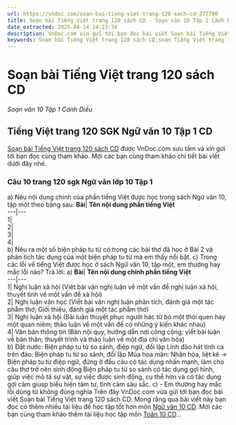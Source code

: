 ```yaml
---
url: https://vndoc.com/soan-bai-tieng-viet-trang-120-sach-cd-277790
title: Soạn bài Tiếng Việt trang 120 sách CD - Soạn văn 10 Tập 1 Cánh Diều - VnDoc.com
date_extracted: 2025-04-14 14:23:34
description: VnDoc.com xin gửi tới bạn đọc bài viết Soạn bài Tiếng Việt trang 120 sách CD. Mời các bạn cùng tham khảo chi tiết.
keywords: Soạn bài Tiếng Việt trang 120 sách CD,soạn Tiếng Việt trang 120,soạn văn Tiếng Việt trang 120,Tiếng Việt trang 120,ngữ văn 10,soạn văn 10
---
```


# Soạn bài Tiếng Việt trang 120 sách CD
 _Soạn văn 10 Tập 1 Cánh Diều_
## Tiếng Việt trang 120 SGK Ngữ văn 10 Tập 1 CD
[Soạn bài Tiếng Việt trang 120 sách CD](<https://vndoc.com/soan-bai-tieng-viet-trang-120-sach-cd-277790>) được VnDoc.com sưu tầm và xin gửi tới bạn đọc cùng tham khảo. Mời các bạn cùng tham khảo chi tiết bài viết dưới đây nhé.
### Câu 10 trang 120 sgk Ngữ văn lớp 10 Tập 1
a\) Nêu nội dung chính của phần tiếng Việt được học trong sách Ngữ văn 10, tập một theo bảng sau:
**Bài**| **Tên nội dung phần tiếng Việt**  
---|---  
1|   
2|   
3|   
4|   
b\) Nêu ra một số biện pháp tu từ có trong các bài thơ đã học ở Bài 2 và phân tích tác dụng của một biện pháp tu từ mà em thấy nổi bật.
c\) Trong các lỗi về tiếng Việt được học ở sách Ngữ văn 10, tập một, em thường hay mắc lỗi nào?
Trả lời:
a\)
**Bài**| **Tên nội dung chính phần tiếng Việt**  
---|---  
1| Nghị luận xã hội \(Viêt bài văn nghị luận về một vấn đề nghị luận xã hội, thuyết tình về một vấn đề xã hội\)  
2| Nghị luận văn học \(Viết bài văn nghị luận phân tích, đánh giá một tác phẩm thơ; Giới thiệu, đánh giá một tác phẩm thơ\)  
3| Nghị luận xã hội \(Bài luận thuyết phục người hác từ bỏ một thói quen hay một quan niêm; thảo luận về một vấn đề có những ý kiến khác nhau\)  
4| Văn bản thông tin \(Bản nội quy, hướng dẫn nơi công cộng; viết bài luận về bản thân; thuyết trình và thảo luận về một địa chỉ văn hóa\)  
b\)
Đất nước: Biện pháp tu từ so sánh, điệp ngữ, đối lập
Lính đảo hát tình ca trên đảo: Biện pháp tu từ so sánh, đối lập
Mùa hoa mận: Nhân hóa, liệt kê
→ Biện pháp tu từ điệp ngữ, đứng ở đầu câu có tác dụng nhấn mạnh, làm cho câu thơ trở nên sinh động
Biện pháp tu từ so sánh có tác dụng gợi hình, giúp việc mô tả sự vật, sự việc được sinh động, cụ thể hơn và có tác dụng gợi cảm giusp biểu hiện tâm tư, tình cảm sâu sắc.
c\)
\- Em thường hay mắc lỗi dùng từ không đúng nghĩa
Trên đây VnDoc.com vừa gửi tới bạn đọc bài viết Soạn bài Tiếng Việt trang 120 sách CD. Mong rằng qua bài viết này bạn đọc có thêm nhiều tài liệu để học tập tốt hơn môn [Ngữ văn 10 CD](<https://vndoc.com/ngu-van-10-canh-dieu-tap1>). Mời các bạn cùng tham khảo thêm tài liệu học tập môn [Toán 10 CD](<https://vndoc.com/toan-10-canh-dieu-tap1>)...

